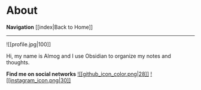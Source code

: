 # About
**Navigation**
[[index|Back to Home]]

---

![[profile.jpg|100]]

Hi, my name is Almog and I use Obsidian to organize my notes and thoughts.

**Find me on social networks**
[![[github_icon_color.png|28]]](https://github.com/almogtzabari) [![[instagram_icon.png|30]]](https://www.instagram.com/almog_tzabari/)


